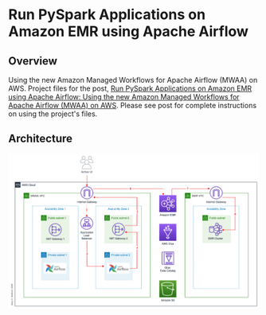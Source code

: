 # Run PySpark Applications on Amazon EMR using Apache Airflow

## Overview

Using the new Amazon Managed Workflows for Apache Airflow (MWAA) on AWS. Project files for the post, [Run PySpark Applications on Amazon EMR using Apache Airflow: Using the new Amazon Managed Workflows for Apache Airflow (MWAA) on AWS](https://garystafford.medium.com). Please see post for complete instructions on using the project's files.

## Architecture

![Architecture](./diagram/Architecture.png)
